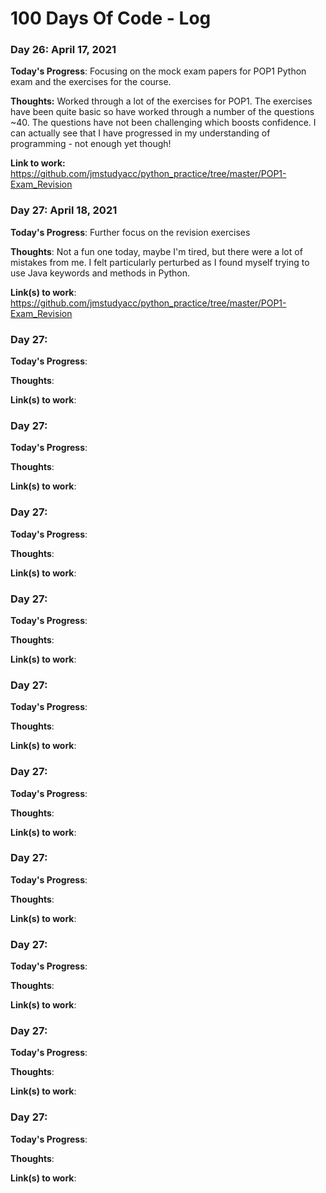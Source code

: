 # 100 Days Of Code - Log

### Day 26: April 17, 2021

**Today's Progress**: Focusing on the mock exam papers for POP1 Python exam and the exercises for the course.

**Thoughts:** Worked through a lot of the exercises for POP1. The exercises have been quite basic so have worked through a number of the questions ~40. The questions have not been challenging which boosts confidence. I can actually see that I have progressed in my understanding of programming - not enough yet though!

**Link to work:** 
https://github.com/jmstudyacc/python_practice/tree/master/POP1-Exam_Revision


### Day 27: April 18, 2021

**Today's Progress**: Further focus on the revision exercises

**Thoughts**: Not a fun one today, maybe I'm tired, but there were a lot of mistakes from me. I felt particularly perturbed as I found myself trying to use Java keywords and methods in Python.

**Link(s) to work**:
https://github.com/jmstudyacc/python_practice/tree/master/POP1-Exam_Revision

### Day 27: 

**Today's Progress**: 

**Thoughts**: 

**Link(s) to work**:


### Day 27: 

**Today's Progress**: 

**Thoughts**: 

**Link(s) to work**:


### Day 27: 

**Today's Progress**: 

**Thoughts**: 

**Link(s) to work**:


### Day 27: 

**Today's Progress**: 

**Thoughts**: 

**Link(s) to work**:


### Day 27: 

**Today's Progress**: 

**Thoughts**: 

**Link(s) to work**:


### Day 27: 

**Today's Progress**: 

**Thoughts**: 

**Link(s) to work**:


### Day 27: 

**Today's Progress**: 

**Thoughts**: 

**Link(s) to work**:


### Day 27: 

**Today's Progress**: 

**Thoughts**: 

**Link(s) to work**:


### Day 27: 

**Today's Progress**: 

**Thoughts**: 

**Link(s) to work**:


### Day 27: 

**Today's Progress**: 

**Thoughts**: 

**Link(s) to work**:

